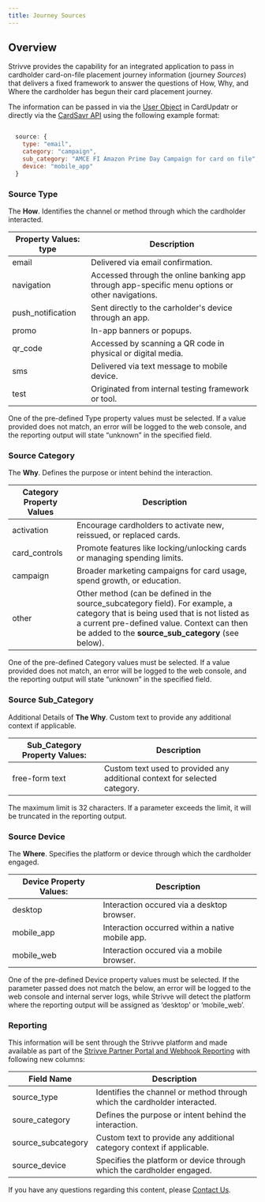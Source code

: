 ```yaml
---
title: Journey Sources
---
```


## Overview

Strivve provides the capability for an integrated application to pass in cardholder card-on-file placement journey information (journey *Sources*) that delivers a fixed framework to answer the questions of How, Why, and Where the cardholder has begun their card placement journey.

The information can be passed in via the [User Object](/integrations/cardupdatr#user-object) in CardUpdatr or directly via the [CardSavr API](https://swch.github.io/slate/#create-cardholder) using the following example format:

```javascript

  source: {
    type: "email",
    category: "campaign",
    sub_category: "AMCE FI Amazon Prime Day Campaign for card on file",s
    device: "mobile_app"
  }

```
### Source Type
The **How**.  Identifies the channel or method through which the cardholder interacted.  

| Property Values: type          | Description                                                                                                                                   |
| ------------------------------ | ---------------------------------------
| email                          | Delivered via email confirmation.
| navigation                     | Accessed through the online banking app through app-specific menu options or other navigations. 
| push_notification              | Sent directly to the carholder's device through an app.
| promo                          | In-app banners or popups.
| qr_code                        | Accessed by scanning a QR code in physical or digital media.
| sms                            | Delivered via text message to mobile device.
| test                           | Originated from internal testing framework or tool.

One of the pre-defined Type property values must be selected.  If a value provided does not match, an error will be logged to the web console, and the reporting output will state “unknown” in the specified field.

### Source Category
The **Why**.  Defines the purpose or intent behind the interaction. 

| Category Property Values                | Description                                                                                                                                   |
| ------------------------------ | ---------------------------------------
| activation                     | Encourage cardholders to activate new, reissued, or replaced cards.
| card_controls                  | Promote features like locking/unlocking cards or managing spending limits.
| campaign                       | Broader marketing campaigns for card usage, spend growth, or education.
| other                          | Other method (can be defined in the source_subcategory field).  For example, a category that is being used that is not listed as a current pre-defined value.  Context can then be added to the **source_sub_category** (see below).

One of the pre-defined Category values must be selected.  If a value provided does not match, an error will be logged to the web console, and the reporting output will state “unknown” in the specified field.

### Source Sub_Category
Additional Details of **The Why**.  Custom text to provide any additional context if applicable.

| Sub_Category Property Values:  |  Description                                                                                                                                   |
| ------------------------------ | ---------------------------------------
| free-form text                 | Custom text used to provided any additional context for selected category.

The maximum limit is 32 characters.  If a parameter exceeds the limit, it will be truncated in the reporting output.

### Source Device
The **Where**.  Specifies the platform or device through which the cardholder engaged.  

| Device Property Values:        | Description                                                                                                                                   |
| ------------------------------ | ---------------------------------------
| desktop                        | Interaction occured via a desktop browser.
| mobile_app                     | Interaction occurred within a native mobile app.
| mobile_web                     | Interaction occured via a mobile browser.

One of the pre-defined Device property values must be selected.  If the parameter passed does not match the below, an error will be logged to the web console and internal server logs, while Strivve will detect the platform where the reporting output will be assigned as ‘desktop’ or ‘mobile_web’.

### Reporting
This information will be sent through the Strivve platform and made available as part of the [Strivve Partner Portal and Webhook Reporting](/ops-admin/reporting) with following new columns:

| Field Name                  | Description                                         
|-----------------------------| ----------------------------------------------------
| source_type                 | Identifies the channel or method through which the cardholder interacted.
| soure_category              | Defines the purpose or intent behind the interaction. 
| source_subcategory          | Custom text to provide any additional category context if applicable. 
| source_device               | Specifies the platform or device through which the cardholder engaged. 


If you have any questions regarding this content, please [Contact Us](mailto:developers@strivve.com).
